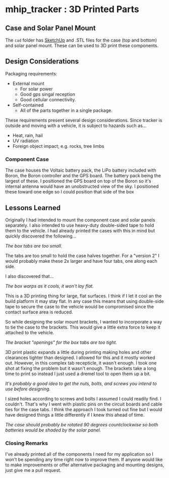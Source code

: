 # mhip_tracker : 3D Printed Parts

## Case and Solar Panel Mount

The ```cad``` folder has [SketchUp](https://www.sketchup.com/) and .STL files for the case (top and bottom) and solar panel mount.  These can be used to 3D print these components.

## Design Considerations

Packaging requirements:

- External mount
  - For solar power
  - Good gps singal reception
  - Good cellular connectivity.
- Self-contained
  - All of the parts together in a single package.

These requirements present several design considerations.  Since tracker is outside and moving with a vehicle, it is subject to hazards such as...

- Heat, rain, hail
- UV radiation
- Foreign object impact; e.g. rocks, tree limbs

### Component Case

The case houses the Voltaic battery pack, the LiPo battery included with Boron, the Boron controller and the GPS board.  The battery pack being the largest of these.  I positioned the GPS board on top of the Boron so it's internal antenna would have an unobstructed view of the sky.  I positioned these toward one edge so I could position that side of the box 

## Lessons Learned

Originally I had intended to mount the component case and solar panels separately.  I also intended to use heavy-duty double-sided tape to hold them to the vehicle.  I had already printed the cases with this in mind but quickly discovered the following...

_The box tabs are too small._

The tabs are too small to hold the case halves together.  For a "version 2" I would probably make these 2x larger and have four tabs, one along each side.

I also discovered that...

_The box warps as it cools, it won't lay flat._

This is a 3D printing thing for large, flat surfaces.  I think if I let it cool an the build platform it may stay flat.  In any case this means that using double-side tape to secure the case to the vehicle would be compromised since the contact surface area is reduced.

So while designing the solar mount brackets, I wanted to incorporate a way to tie the case to the brackets.  This would give a little extra force to keep it attached to the vehicle.

_The bracket "openings" for the box tabs are too tight._

3D print plastic expands a little during printing making holes and other clearances tighter than designed.  I allowed for this and it mostly worked out.  However, in this complex tab recepticle, it wasn't enough.  I took one shot at fixing the problem but it wasn't enough.  The brackets take a long time to print so instead I just used a dremel tool to open them up a bit.

_It's probably a good idea to get the nuts, bolts, and screws you intend to use before designing._

I sized holes according to screws and bolts I assumed I could readily find.  I couldn't.  That's why I went with plastic pins on the circuit boards and cable ties for the case tabs.  I think the approach I took turned out fine but I would have designed things a little differently if I knew this ahead of time.

_The case should probably be rotated 90 degrees countclockwise so both batteries would be shaded by the solar panel._

### Closing Remarks

I've already printed all of the components I need for my application so I won't be spending any time right now to improve them.  If anyone would like to make improvements or offer alternative packaging and mounting designs, just give me a pull request.
